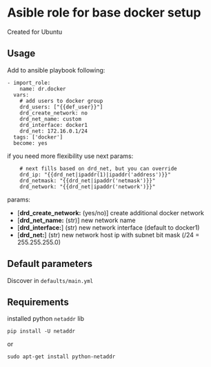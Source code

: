 # Asible role for base docker setup

Created for Ubuntu

## Usage

Add to ansible playbook following:

    - import_role:
        name: dr.docker
      vars:
        # add users to docker group
        drd_users: ["{{def_user}}"]
        drd_create_network: no
        drd_net_name: custom
        drd_interface: docker1
        drd_net: 172.16.0.1/24
      tags: ['docker']
      become: yes

if you need more flexibility use next params:

        # next fills based on drd_net, but you can override
        drd_ip: "{{drd_net|ipaddr(1)|ipaddr('address')}}"
        drd_netmask: "{{drd_net|ipaddr('netmask')}}"
        drd_network: "{{drd_net|ipaddr('network')}}"

params:
- [**drd_create_network:** (yes/no)] create additional docker network
- [**drd_net_name:** (str)] new network name
- [**drd_interface:**] (str) new network interface (default to docker1)
- [**drd_net:**] (str) new network host ip with subnet bit mask (/24 = 255.255.255.0)

## Default parameters

Discover in `defaults/main.yml`

## Requirements

installed python `netaddr` lib

    pip install -U netaddr

or

    sudo apt-get install python-netaddr